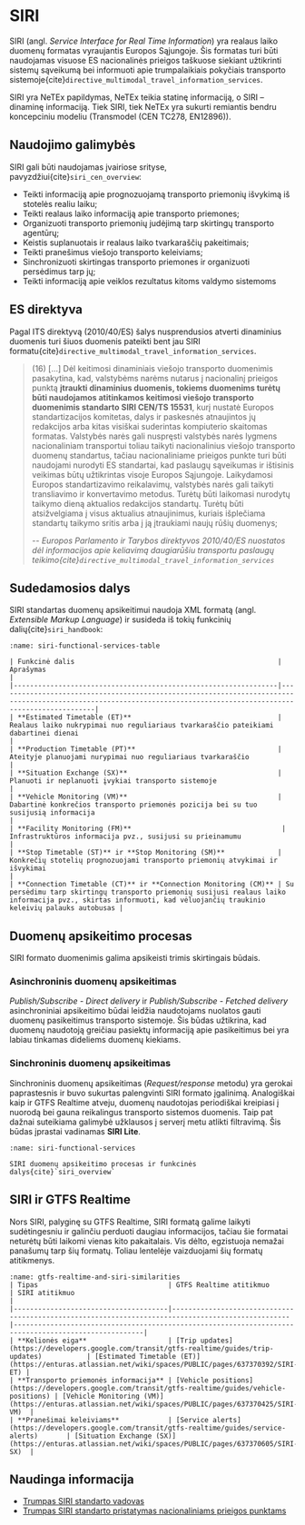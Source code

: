 # SIRI

SIRI (angl. *Service Interface for Real Time Information*) yra realaus laiko duomenų formatas vyraujantis Europos
Sąjungoje. Šis formatas turi būti naudojamas visuose ES nacionalinės prieigos taškuose siekiant užtikrinti sistemų
sąveikumą bei informuoti apie trumpalaikiais pokyčiais transporto
sistemoje{cite}`directive_multimodal_travel_information_services`.

SIRI yra NeTEx papildymas, NeTEx teikia statinę informaciją, o SIRI – dinaminę informaciją. Tiek SIRI, tiek NeTEx yra
sukurti remiantis bendru koncepciniu modeliu (Transmodel (CEN TC278, EN12896)).

## Naudojimo galimybės

SIRI gali būti naudojamas įvairiose srityse, pavyzdžiui{cite}`siri_cen_overview`:

- Teikti informaciją apie prognozuojamą transporto priemonių išvykimą iš stotelės realiu laiku;
- Teikti realaus laiko informaciją apie transporto priemones;
- Organizuoti transporto priemonių judėjimą tarp skirtingų transporto agentūrų;
- Keistis suplanuotais ir realaus laiko tvarkaraščių pakeitimais;
- Teikti pranešimus viešojo transporto keleiviams;
- Sinchronizuoti skirtingas transporto priemones ir organizuoti persėdimus tarp jų;
- Teikti informaciją apie veiklos rezultatus kitoms valdymo sistemoms

## ES direktyva

Pagal ITS direktyvą (2010/40/ES) šalys nusprendusios atverti dinaminius duomenis turi šiuos duomenis pateikti bent jau
SIRI formatu{cite}`directive_multimodal_travel_information_services`.

> (16) [...] Dėl keitimosi dinaminiais viešojo transporto duomenimis pasakytina, kad, valstybėms narėms nutarus į
> nacionalinį prieigos punktą **įtraukti dinaminius duomenis, tokiems duomenims turėtų būti naudojamos atitinkamos
keitimosi viešojo transporto duomenimis standarto SIRI CEN/TS 15531**, kurį nustatė Europos standartizacijos komitetas,
> dalys ir paskesnės atnaujintos jų redakcijos arba kitas visiškai suderintas kompiuterio skaitomas formatas. Valstybės
> narės gali nuspręsti valstybės narės lygmens nacionaliniam transportui toliau taikyti nacionalinius viešojo transporto
> duomenų standartus, tačiau nacionaliniame prieigos punkte turi būti naudojami nurodyti ES standartai, kad paslaugų
> sąveikumas ir ištisinis veikimas būtų užtikrintas visoje Europos Sąjungoje. Laikydamosi Europos standartizavimo
> reikalavimų, valstybės narės gali taikyti transliavimo ir konvertavimo metodus. Turėtų būti laikomasi nurodytų taikymo
> dieną aktualios redakcijos standartų. Turėtų būti atsižvelgiama į visus aktualius atnaujinimus, kuriais išplečiama
> standartų taikymo sritis arba į ją įtraukiami naujų rūšių duomenys;
>
> -- <cite>Europos Parlamento ir Tarybos direktyvos 2010/40/ES nuostatos dėl informacijos apie keliavimą daugiarūšiu
> transportu paslaugų teikimo{cite}`directive_multimodal_travel_information_services`</cite>

## Sudedamosios dalys

SIRI standartas duomenų apsikeitimui naudoja XML formatą (angl. *Extensible Markup Language*) ir susideda iš tokių
funkcinių dalių{cite}`siri_handbook`:

```{table} Pagrindinės SIRI funkcinės dalys
:name: siri-functional-services-table

| Funkcinė dalis                                                  | Aprašymas                                                                                                                                                          |
|-----------------------------------------------------------------|--------------------------------------------------------------------------------------------------------------------------------------------------------------------|
| **Estimated Timetable (ET)**                                    | Realaus laiko nukrypimai nuo reguliariaus tvarkaraščio pateikiami dabartinei dienai                                                                                |
| **Production Timetable (PT)**                                   | Ateityje planuojami nurypimai nuo reguliariaus tvarkaraščio                                                                                                        |
| **Situation Exchange (SX)**                                     | Planuoti ir neplanuoti įvykiai transporto sistemoje                                                                                                                |
| **Vehicle Monitoring (VM)**                                     | Dabartinė konkrečios transporto priemonės pozicija bei su tuo susijusią informacija                                                                                |
| **Facility Monitoring (FM)**                                     | Infrastruktūros informacija pvz., susijusi su prieinamumu                                                                                |
| **Stop Timetable (ST)** ir **Stop Monitoring (SM)**             | Konkrečių stotelių prognozuojami transporto priemonių atvykimai ir išvykimai                                                                                       |
| **Connection Timetable (CT)** ir **Connection Monitoring (CM)** | Su persėdimu tarp skirtingų transporto priemonių susijusi realaus laiko informacija pvz., skirtas informuoti, kad vėluojančių traukinio keleivių palauks autobusas |
```

## Duomenų apsikeitimo procesas

SIRI formato duomenimis galima apsikeisti trimis skirtingais būdais.

### Asinchroninis duomenų apsikeitimas

*Publish/Subscribe - Direct delivery* ir *Publish/Subscribe - Fetched delivery* asinchroniniai apsikeitimo būdai leidžia
naudotojams nuolatos gauti duomenų pasikeitimus transporto sistemoje. Šis būdas užtikrina, kad duomenų naudotoją
greičiau pasiektų informaciją apie pasikeitimus bei yra labiau tinkamas dideliems duomenų kiekiams.

### Sinchroninis duomenų apsikeitimas

Sinchroninis duomenų apsikeitimas (*Request/response* metodu) yra gerokai paprastesnis ir buvo sukurtas palengvinti SIRI
formato įgalinimą. Analogiškai kaip ir GTFS Realtime atveju, duomenų naudotojas periodiškai kreipiasi į nuorodą bei
gauna reikalingus transporto sistemos duomenis. Taip pat dažnai suteikiama galimybė užklausos į serverį metu atlikti
filtravimą. Šis būdas įprastai vadinamas **SIRI Lite**.

```{figure} /images/standartai/siri/siri-functional-services.jpg
:name: siri-functional-services

SIRI duomenų apsikeitimo procesas ir funkcinės dalys{cite}`siri_overview`
```

## SIRI ir GTFS Realtime

Nors SIRI, palyginę su GTFS Realtime, SIRI formatą galime laikyti sudėtingesniu ir galinčiu perduoti daugiau
informacijos, tačiau šie formatai neturėtų būti laikomi vienas kito pakaitalais. Vis dėlto, egzistuoja nemažai panašumų
tarp šių formatų. Toliau lentelėje vaizduojami šių formatų atitikmenys.
```{table} GTFS Realtime ir SIRI formatų atitikmenys
:name: gtfs-realtime-and-siri-similarities
| Tipas                                | GTFS Realtime atitikmuo                                                                           | SIRI atitikmuo                                                                                       |
|--------------------------------------|---------------------------------------------------------------------------------------------------|------------------------------------------------------------------------------------------------------|
| **Kelionės eiga**                    | [Trip updates](https://developers.google.com/transit/gtfs-realtime/guides/trip-updates)           | [Estimated Timetable (ET)](https://enturas.atlassian.net/wiki/spaces/PUBLIC/pages/637370392/SIRI-ET) |
| **Transporto priemonės informacija** | [Vehicle positions](https://developers.google.com/transit/gtfs-realtime/guides/vehicle-positions) | [Vehicle Monitoring (VM)](https://enturas.atlassian.net/wiki/spaces/PUBLIC/pages/637370425/SIRI-VM)  |
| **Pranešimai keleiviams**            | [Service alerts](https://developers.google.com/transit/gtfs-realtime/guides/service-alerts)       | [Situation Exchange (SX)](https://enturas.atlassian.net/wiki/spaces/PUBLIC/pages/637370605/SIRI-SX)  |
```

## Naudinga informacija

- [Trumpas SIRI standarto vadovas](https://www.siri.org.uk/schema/1.3/doc/Handbook/Handbookv15.pdf)
- [Trumpas SIRI standarto pristatymas nacionaliniams prieigos punktams](https://www.its-platform.eu/wp-content/uploads/ITS-Platform/AchievementsDocuments/NAP/EU%20EIP%20-%20National%20Access%20Points%20-%20annual%20report%202020.pdf)